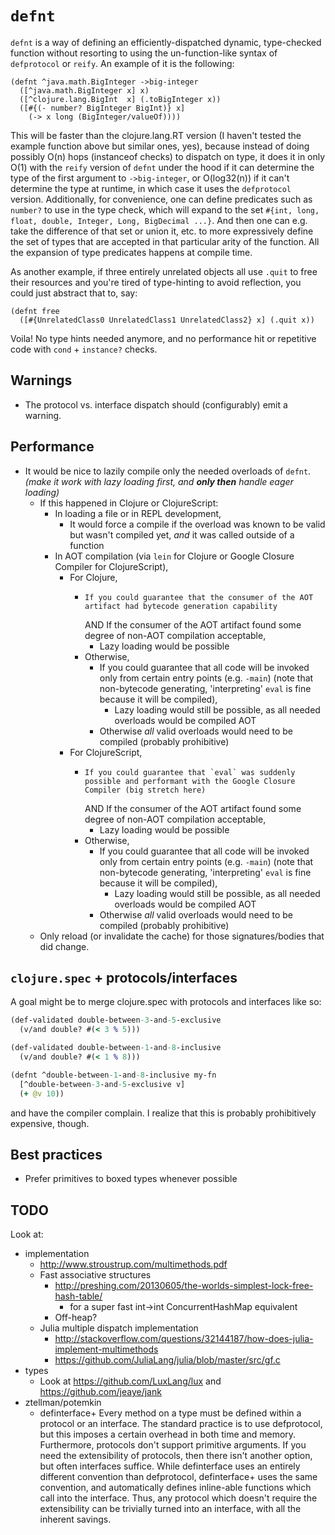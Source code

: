 # `defnt`

`defnt` is a way of defining an efficiently-dispatched dynamic, type-checked function without resorting to using the un-function-like syntax of `defprotocol` or `reify`. An example of it is the following:

```
(defnt ^java.math.BigInteger ->big-integer
  ([^java.math.BigInteger x] x)
  ([^clojure.lang.BigInt  x] (.toBigInteger x))
  ([#{(- number? BigInteger BigInt)} x]
    (-> x long (BigInteger/valueOf))))
```

This will be faster than the clojure.lang.RT version (I haven't tested the example function above but similar ones, yes), because instead of doing possibly O(n) hops (instanceof checks) to dispatch on type, it does it in only O(1) with the `reify` version of `defnt` under the hood if it can determine the type of the first argument to `->big-integer`, or O(log32(n)) if it can't determine the type at runtime, in which case it uses the `defprotocol` version. Additionally, for convenience, one can define predicates such as `number?` to use in the type check, which will expand to the set `#{int, long, float, double, Integer, Long, BigDecimal ...}`. And then one can e.g. take the difference of that set or union it, etc. to more expressively define the set of types that are accepted in that particular arity of the function. All the expansion of type predicates happens at compile time.

As another example, if three entirely unrelated objects all use `.quit` to free their resources and you're tired of type-hinting to avoid reflection, you could just abstract that to, say:
```
(defnt free
  ([#{UnrelatedClass0 UnrelatedClass1 UnrelatedClass2} x] (.quit x))
```
Voila! No type hints needed anymore, and no performance hit or repetitive code with `cond` + `instance?` checks.


## Warnings
- The protocol vs. interface dispatch should (configurably) emit a warning.

## Performance
- It would be nice to lazily compile only the needed overloads of `defnt`.
  *(make it work with lazy loading first, and **only then** handle eager loading)*
  - If this happened in Clojure or ClojureScript:
    - In loading a file or in REPL development,
      - It would force a compile if the overload was known to be valid but wasn't compiled yet, *and* it was called outside of a function
    - In AOT compilation (via `lein` for Clojure or Google Closure Compiler for ClojureScript),
      - For Clojure,
        -     If you could guarantee that the consumer of the AOT artifact had bytecode generation capability
          AND If the consumer of the AOT artifact found some degree of non-AOT compilation acceptable,
          - Lazy loading would be possible
        - Otherwise,
          - If you could guarantee that all code will be invoked only from certain entry points (e.g. `-main`) (note that non-bytecode generating, 'interpreting' `eval` is fine because it will be compiled),
            - Lazy loading would still be possible, as all needed overloads would be compiled AOT
          - Otherwise *all* valid overloads would need to be compiled (probably prohibitive)
      - For ClojureScript,
        -     If you could guarantee that `eval` was suddenly possible and performant with the Google Closure Compiler (big stretch here)
          AND If the consumer of the AOT artifact found some degree of non-AOT compilation acceptable,
          - Lazy loading would be possible
        - Otherwise,
          - If you could guarantee that all code will be invoked only from certain entry points (e.g. `-main`) (note that non-bytecode generating, 'interpreting' `eval` is fine because it will be compiled),
            - Lazy loading would still be possible, as all needed overloads would be compiled AOT
          - Otherwise *all* valid overloads would need to be compiled (probably prohibitive)
  - Only reload (or invalidate the cache) for those signatures/bodies that did change.

## `clojure.spec` + protocols/interfaces

A goal might be to merge clojure.spec with protocols and interfaces like so:

```clojure
(def-validated double-between-3-and-5-exclusive
  (v/and double? #(< 3 % 5)))

(def-validated double-between-1-and-8-inclusive
  (v/and double? #(< 1 % 8)))

(defnt ^double-between-1-and-8-inclusive my-fn
  [^double-between-3-and-5-exclusive v]
  (+ @v 10))
```

and have the compiler complain.
I realize that this is probably prohibitively expensive, though.


## Best practices

- Prefer primitives to boxed types whenever possible

## TODO

Look at:

- implementation
  - http://www.stroustrup.com/multimethods.pdf
  - Fast associative structures
    - http://preshing.com/20130605/the-worlds-simplest-lock-free-hash-table/
      - for a super fast int->int ConcurrentHashMap equivalent
    - Off-heap?
  - Julia multiple dispatch implementation
    - http://stackoverflow.com/questions/32144187/how-does-julia-implement-multimethods
    - https://github.com/JuliaLang/julia/blob/master/src/gf.c
- types
  - Look at https://github.com/LuxLang/lux and https://github.com/jeaye/jank
- ztellman/potemkin
  - definterface+
    Every method on a type must be defined within a protocol or an interface. The standard practice is to use defprotocol, but this imposes a certain overhead in both time and memory. Furthermore, protocols don't support primitive arguments. If you need the extensibility of protocols, then there isn't another option, but often interfaces suffice.
    While definterface uses an entirely different convention than defprotocol, definterface+ uses the same convention, and automatically defines inline-able functions which call into the interface. Thus, any protocol which doesn't require the extensibility can be trivially turned into an interface, with all the inherent savings.

